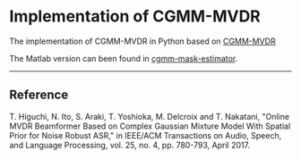 # Implementation of CGMM-MVDR

The implementation of CGMM-MVDR in Python based on [CGMM-MVDR](https://github.com/funcwj/CGMM-MVDR) 

The Matlab version can been found in [cgmm-mask-estimator]().

-------------------

## Reference
T. Higuchi, N. Ito, S. Araki, T. Yoshioka, M. Delcroix and T. Nakatani, "Online MVDR Beamformer Based on Complex Gaussian Mixture 
Model With Spatial Prior for Noise Robust ASR," in IEEE/ACM Transactions on Audio, Speech, and Language Processing, vol. 25, no. 4, pp. 780-793, April 2017.

